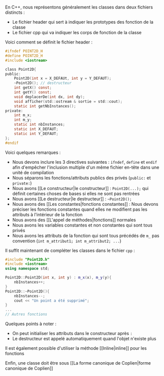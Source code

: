 En C++, nous représentons généralement les classes dans deux fichiers distincts :
- Le fichier header qui sert à indiquer les prototypes des fonction de la classe
- Le fichier cpp qui va indiquer les corps de fonction de la classe

Voici comment se définit le fichier header :

```h
#ifndef POINT2D_H
#define POINT2D_H
#include <iostream>

class Point2D{
public:
	Point2D(int x = X_DEFAUt, int y = Y_DEFAUT);
	~Point2D(); // destructeur
	int getX() const;
	int getY() const;
	void deplacerDe(int dx, int dy);
	void afficher(std::ostream & sortie = std::cout);
	static int getNbInstances();
private:
	int m_x;
	int m_y;
	static int nbInstances;
	static int X_DEFAUT;
	static int Y_DEFAUT;
};
#endif
```

Voici quelques remarques :
- Nous devons inclure les 3 directives suivantes : `ifndef`, `define` et `endif` afin d'empêcher l'inclusion multiple d'un même fichier en-tête dans une unité de compilation
- Nous séparons les fonctions/attributs publics des privés (`public:` et `private:`)
- Nous avons [[Le constructeur|le constructeur]] : `Point2D(...);` qui définit certaines choses de bases si elles ne sont pas rentrées
- Nous avons [[Le destructeur|le destructeur]] : `~Point2D();`
- Nous avons des [[Les constantes|fonctions constantes]] : Nous devons préciser les fonctions constantes quand elles ne modifient pas les attributs à l'intérieur de la fonction
- Nous avons des [[L'appel de méthodes|fonctions]] normales
- Nous avons les variables constantes et non constantes qui sont tous privés
- Nous avons les attributs de la fonction qui sont tous précédés de `m_` pas convention (`int m_attribut1; int m_attribut2; ...`)


Il suffit maintenant de compléter les classes dans le fichier `cpp` :

```cpp
#include "Point2D.h"
#include <iostream>
using namespace std;

Point2D::Point2D(int x, int y) : m_x(x), m_y(y){
	nbInstances++;
}
Point2D::~Point2D(){
	nbInstances--;
	cout << "Un point a été supprimé";
}
...
// Autres fonctions

```

Quelques points à noter :
- On peut initialiser les attributs dans le constructeur après `:`
- Le destructeur est appelé automatiquement quand l'objet n'existe plus

Il est également possible d'utiliser la méthode [[Inline|inline]] pour les fonctions 

Enfin, une classe doit être sous [[La forme canonique de Coplien|forme canonique de Coplien]]